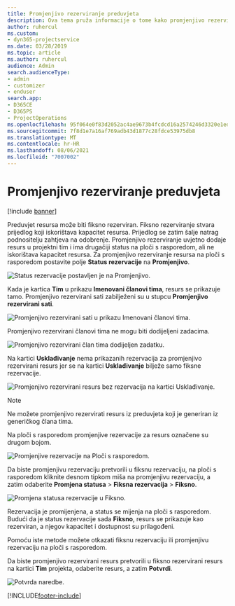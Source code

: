 ```yaml
---
title: Promjenjivo rezerviranje preduvjeta
description: Ova tema pruža informacije o tome kako promjenjivo rezervirati preduvjete.
author: ruhercul
ms.custom:
- dyn365-projectservice
ms.date: 03/28/2019
ms.topic: article
ms.author: ruhercul
audience: Admin
search.audienceType:
- admin
- customizer
- enduser
search.app:
- D365CE
- D365PS
- ProjectOperations
ms.openlocfilehash: 95f064e0f83d2052ac4ae9673b4fcdcd16a2574246d3320e1ed3798cd6ff062b
ms.sourcegitcommit: 7f8d1e7a16af769adb43d1877c28fdce53975db8
ms.translationtype: MT
ms.contentlocale: hr-HR
ms.lasthandoff: 08/06/2021
ms.locfileid: "7007002"
---
```

# <a name="soft-book-requirements"></a>Promjenjivo rezerviranje preduvjeta

[!include [banner](../includes/psa-now-project-operations.md)]

Preduvjet resursa može biti fiksno rezerviran. Fiksno rezerviranje stvara prijedlog koji iskorištava kapacitet resursa. Prijedlog se zatim šalje natrag podnositelju zahtjeva na odobrenje. Promjenjivo rezerviranje uvjetno dodaje resurs u projektni tim i ima drugačiji status na ploči s rasporedom, ali ne iskorištava kapacitet resursa. Za promjenjivo rezerviranje resursa na ploči s rasporedom postavite polje **Status rezervacije** na **Promjenjivo**.

![Status rezervacije postavljen je na Promjenjivo.](media/Resource-Management-image77.png)

Kada je kartica **Tim** u prikazu **Imenovani članovi tima**, resurs se prikazuje tamo. Promjenjivo rezervirani sati zabilježeni su u stupcu **Promjenjivo rezervirani sati**.

![Promjenjivo rezervirani sati u prikazu Imenovani članovi tima.](media/Resource-Management-image78.png)

Promjenjivo rezervirani članovi tima ne mogu biti dodijeljeni zadacima.

![Promjenjivo rezervirani član tima dodijeljen zadatku.](media/Resource-Management-image79.png)

Na kartici **Usklađivanje** nema prikazanih rezervacija za promjenjivo rezervirani resurs jer se na kartici **Usklađivanje** bilježe samo fiksne rezervacije.

![Promjenjivo rezervirani resurs bez rezervacija na kartici Usklađivanje.](media/Resource-Management-image80.png)

> [!NOTE]
> Ne možete promjenjivo rezervirati resurs iz preduvjeta koji je generiran iz generičkog člana tima.

Na ploči s rasporedom promjenjive rezervacije za resurs označene su drugom bojom.

![Promjenjive rezervacije na Ploči s rasporedom.](media/Resource-Management-image81.png)

Da biste promjenjivu rezervaciju pretvorili u fiksnu rezervaciju, na ploči s rasporedom kliknite desnom tipkom miša na promjenjivu rezervaciju, a zatim odaberite **Promjena statusa** \> **Fiksna rezervacija** \> **Fiksno**.

![Promjena statusa rezervacije u Fiksno.](media/Resource-Management-image82.png)

Rezervacija je promijenjena, a status se mijenja na ploči s rasporedom. Budući da je status rezervacije sada **Fiksno**, resurs se prikazuje kao rezerviran, a njegov kapacitet i dostupnost su prilagođeni.

Pomoću iste metode možete otkazati fiksnu rezervaciju ili promjenjivu rezervaciju na ploči s rasporedom.

Da biste promjenjivo rezervirani resurs pretvorili u fiksno rezervirani resurs na kartici **Tim** projekta, odaberite resurs, a zatim **Potvrdi**.

![Potvrda naredbe.](media/Resource-Management-image83.png)


[!INCLUDE[footer-include](../includes/footer-banner.md)]